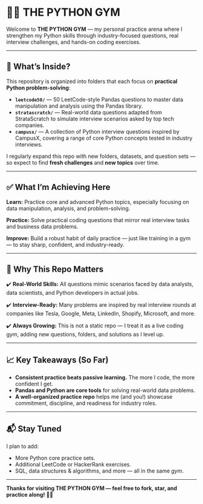 # 🏋️‍♂️ THE PYTHON GYM

Welcome to **THE PYTHON GYM** — my personal practice arena where I strengthen my Python skills through industry-focused questions, real interview challenges, and hands-on coding exercises.

---

## 📌 What’s Inside?

This repository is organized into folders that each focus on **practical Python problem-solving**:

- **`leetcode50/`** — 50 LeetCode-style Pandas questions to master data manipulation and analysis using the Pandas library.
- **`stratascratch/`** — Real-world data questions adapted from StrataScratch to simulate interview scenarios asked by top tech companies.
- **`campusx/`** — A collection of Python interview questions inspired by CampusX, covering a range of core Python concepts tested in industry interviews.

I regularly expand this repo with new folders, datasets, and question sets — so expect to find **fresh challenges** and **new topics** over time.

---

## ✅ What I’m Achieving Here

**Learn:** Practice core and advanced Python topics, especially focusing on data manipulation, analysis, and problem-solving.

**Practice:** Solve practical coding questions that mirror real interview tasks and business data problems.

**Improve:** Build a robust habit of daily practice — just like training in a gym — to stay sharp, confident, and industry-ready.

---

## 🔑 Why This Repo Matters

✔️ **Real-World Skills:** All questions mimic scenarios faced by data analysts, data scientists, and Python developers in actual jobs.

✔️ **Interview-Ready:** Many problems are inspired by real interview rounds at companies like Tesla, Google, Meta, LinkedIn, Shopify, Microsoft, and more.

✔️ **Always Growing:** This is not a static repo — I treat it as a live coding gym, adding new questions, folders, and solutions as I level up.

---

## 📈 Key Takeaways (So Far)

- **Consistent practice beats passive learning.** The more I code, the more confident I get.
- **Pandas and Python are core tools** for solving real-world data problems.
- **A well-organized practice repo** helps me (and you!) showcase commitment, discipline, and readiness for industry roles.

---

## 📬 Stay Tuned

I plan to add:
- More Python core practice sets.
- Additional LeetCode or HackerRank exercises.
- SQL, data structures & algorithms, and more — all in the same *gym*.

---

**Thanks for visiting THE PYTHON GYM — feel free to fork, star, and practice along! 💪🐍**

